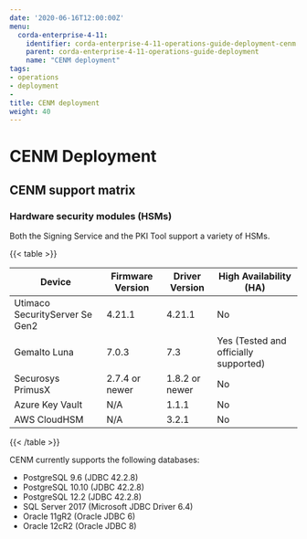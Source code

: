 ```yaml
---
date: '2020-06-16T12:00:00Z'
menu:
  corda-enterprise-4-11:
    identifier: corda-enterprise-4-11-operations-guide-deployment-cenm
    parent: corda-enterprise-4-11-operations-guide-deployment
    name: "CENM deployment"
tags:
- operations
- deployment
-
title: CENM deployment
weight: 40
---
```


# CENM Deployment

## CENM support matrix

### Hardware security modules (HSMs)

Both the Signing Service and the PKI Tool support a variety of HSMs.

{{< table >}}

|Device|Firmware Version|Driver Version|High Availability (HA)|
|--------------------------------|----------------------------------|------------------|------|
|Utimaco SecurityServer Se Gen2|4.21.1|4.21.1|No|
|Gemalto Luna|7.0.3|7.3|Yes (Tested and officially supported)|
|Securosys PrimusX|2.7.4 or newer|1.8.2 or newer|No|
|Azure Key Vault|N/A|1.1.1|No|
|AWS CloudHSM|N/A|3.2.1|No|

{{< /table >}}

CENM currently supports the following databases:

* PostgreSQL 9.6 (JDBC 42.2.8)
* PostgreSQL 10.10 (JDBC 42.2.8)
* PostgreSQL 12.2 (JDBC 42.2.8)
* SQL Server 2017 (Microsoft JDBC Driver 6.4)
* Oracle 11gR2 (Oracle JDBC 6)
* Oracle 12cR2 (Oracle JDBC 8)

